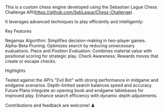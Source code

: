 This is a custom chess engine developed using the Sebastian Lague Chess Challenge API(https://github.com/SebLague/Chess-Challenge).  

It leverages advanced techniques to play efficiently and intelligently:

Key Features

Negamax Algorithm: Simplifies decision-making in two-player games.
Alpha-Beta Pruning: Optimizes search by reducing unnecessary evaluations.
Piece and Position Evaluation: Combines material value with positional scoring for strategic play.
Check Awareness: Rewards moves that create or escape checks.



Highlights

Tested against the API’s "Evil Bot" with strong performance in midgame and endgame scenarios.
Depth-limited search balances speed and accuracy.
Future Plans
Integrate an opening book and endgame tablebases for improved play.
Enhance search efficiency with dynamic depth adjustments.

Contributions and feedback are welcome! ♟️
